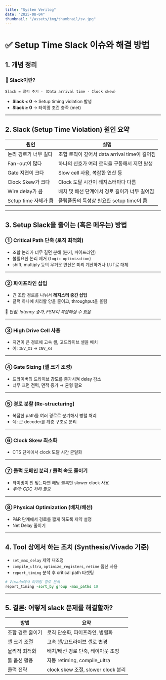 ```yaml
---
title: "System Verilog"
date: "2025-08-04"
thumbnail: "/assets/img/thumbnail/sv.jpg"
---
```


# ✅ Setup Time Slack 이슈와 해결 방법

## 1. 개념 정리

### 📌 Slack이란?

```
Slack = 클럭 주기 - (Data arrival time - Clock skew)
```

- **Slack < 0** → Setup timing violation 발생
- **Slack ≥ 0** → 타이밍 조건 충족 (met)

---

## 2. Slack (Setup Time Violation) 원인 요약

| 원인 | 설명 |
|------|------|
| 논리 경로가 너무 길다 | 조합 로직이 깊어서 data arrival time이 길어짐 |
| Fan-out이 많다 | 하나의 신호가 여러 로직을 구동해서 지연 발생 |
| Gate 지연이 크다 | Slow cell 사용, 복잡한 연산 등 |
| Clock Skew가 크다 | Clock 도달 시간이 레지스터마다 다름 |
| Wire delay가 큼 | 배치 및 배선 단계에서 경로 길이가 너무 길어짐 |
| Setup time 자체가 큼 | 플립플롭의 특성상 필요한 setup time이 큼 |

---

## 3. Setup Slack을 줄이는 (혹은 메우는) 방법

### ① Critical Path 단축 (로직 최적화)
- 조합 논리가 너무 길면 분해 (분기, 파이프라인)
- 불필요한 논리 제거 (`logic optimization`)
- shift, multiply 등의 무거운 연산은 미리 계산하거나 LUT로 대체

---

### ② 파이프라인 삽입
- 긴 조합 경로를 나눠서 **레지스터 중간 삽입**
- 클럭 하나에 처리할 양을 줄이고, throughput을 올림

📌 *단점: latency 증가, FSM이 복잡해질 수 있음*

---

### ③ High Drive Cell 사용
- 지연이 큰 경로에 고속 셀, 고드라이브 셀을 배치  
- 예: `INV_X1` → `INV_X4`  

---

### ④ Gate Sizing (셀 크기 조정)
- 드라이버의 드라이브 강도를 증가시켜 delay 감소  
- 너무 크면 전력, 면적 증가 → 균형 필요

---

### ⑤ 경로 분할 (Re-structuring)
- 복잡한 path를 여러 경로로 분기해서 병렬 처리  
- 예: 큰 decoder를 계층 구조로 분리

---

### ⑥ Clock Skew 최소화
- CTS 단계에서 clock 도달 시간 균일화

---

### ⑦ 클럭 도메인 분리 / 클럭 속도 줄이기
- 타이밍이 안 맞는다면 해당 블록만 slower clock 사용
- *주의: CDC 처리 필요*

---

### ⑧ Physical Optimization (배치/배선)
- P&R 단계에서 경로를 짧게 하도록 제약 설정  
- Net Delay 줄이기

---

## 4. Tool 상에서 하는 조치 (Synthesis/Vivado 기준)

- `set_max_delay` 제약 재조정
- `compile_ultra`, `optimize_registers`, `retime` 옵션 사용
- `report_timing` 분석 후 critical path 타겟팅

```tcl
# Vivado에서 타이밍 경로 분석
report_timing -sort_by group -max_paths 10
```

---

## 5. 결론: 어떻게 slack 문제를 해결할까?

| 방법 | 요약 |
|------|------|
| 조합 경로 줄이기 | 로직 단순화, 파이프라인, 병렬화 |
| 셀 크기 조절 | 고속 셀/고드라이브 셀로 변경 |
| 물리적 최적화 | 배치/배선 경로 단축, 레이아웃 조정 |
| 툴 옵션 활용 | 자동 retiming, compile_ultra |
| 클럭 전략 | clock skew 조절, slower clock 분리 |